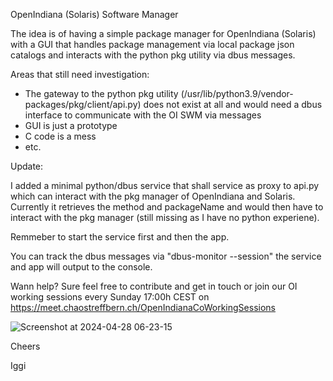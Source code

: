 OpenIndiana (Solaris) Software Manager

The idea is of having a simple package manager for OpenIndiana (Solaris) with a GUI that handles package management via local package json catalogs and interacts with the python pkg utility via dbus messages.

Areas that still need investigation:

- The gateway to the python pkg utility (/usr/lib/python3.9/vendor-packages/pkg/client/api.py) does not exist at all and would need a dbus interface to communicate with the OI SWM via messages
- GUI is just a prototype
- C code is a mess
- etc.

Update:

I added a minimal python/dbus service that shall service as proxy to api.py which can interact with the pkg manager of OpenIndiana and Solaris.
Currently it retrieves the method and packageName and would then have to interact with the pkg manager (still missing as I have no python experiene).

Remmeber to start the service first and then the app.

You can track the dbus messages via "dbus-monitor --session" the service and app will output to the console.

Wann help? Sure feel free to contribute and get in touch or join our OI working sessions every Sunday 17:00h CEST on https://meet.chaostreffbern.ch/OpenIndianaCoWorkingSessions

![Screenshot at 2024-04-28 06-23-15](https://github.com/isoriano1968/oi_swm/assets/81116077/837b95ea-2388-46b8-9d6c-b46e40efb56a)


Cheers

Iggi
  
